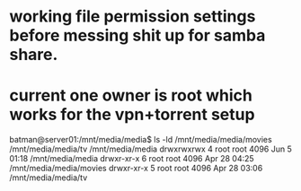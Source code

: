 
# working file permission settings before messing shit up for samba share.
# current one owner is root which works for the vpn+torrent setup

batman@server01:/mnt/media/media$ ls -ld /mnt/media/media/movies /mnt/media/media/tv /mnt/media/media
drwxrwxrwx 4 root root 4096 Jun  5 01:18 /mnt/media/media
drwxr-xr-x 6 root root 4096 Apr 28 04:25 /mnt/media/media/movies
drwxr-xr-x 5 root root 4096 Apr 28 03:06 /mnt/media/media/tv